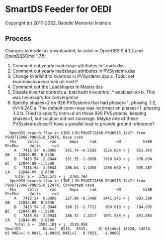 # SmartDS Feeder for OEDI

Copyright (c) 2017-2022, Battelle Memorial Institute

## Process

Changes to model as downloaded, to solve in OpenDSS 9.4.1.2 and OpenDSSCmd 1.7.5:

1. Comment out yearly loadshape attributes in Loads.dss
2. Comment out yearly loadshape attributes in PVSystems.dss
3. Change kvarlimit to kvarmax in PVSystems.dss
   a. Todo: set kvarmaxabs=kvarmax on each?
4. Comment out the Loadshapes in Master.dss
5. Disable inverter controls
   a. batchedit invcontrol..* enabled=no
   b. This was necessary for convergence
6. Specify phases=2 on 926 PVSystems that had phases=1, phasing .1.2, kV=0.240
   a. The default conn=wye was incorrect on phases=1, phasing .1.2
   b. Tried to specify conn=d on these 926 PVSystems, keeping phases=1, but solution did not converge. Maybe one of these PVSystems doesn't have a parallel load to provide ground reference?

```
  OpenDSS branch flow in LINE.L(R:P9UDT12866-P9UHS16_1247) from P9UDT12866-P9UHS16_1247X, Base case
  Phs     Volts     rad      Amps     rad         kW          kVAR   PhsPhs     Volts     rad
    A   7415.54  0.0000    242.74 -0.5582   1526.854 + j   953.343     AB    12844.09  0.5236
    B   7415.54 -2.0944    181.35 -2.8058   1018.649 + j   878.034     BC    12844.09 -1.5708
    C   7415.54  2.0944    206.04  1.4355   1208.069 + j   935.387     CA    12844.09  2.6180
    Total S =  3753.572 + j  2766.764
  OpenDSS branch flow in LINE.L(R:P9UDT12866-P9UHS16_1247) from P9UDT12866-P9UHS16_1247X, Converted case
  Phs     Volts     rad      Amps     rad         kW          kVAR   PhsPhs     Volts     rad
    A   7415.54  0.0000    227.99 -0.5498   1441.545 + j   883.380     AB    12844.09  0.5236
    B   7415.54 -2.0944    168.15 -2.7751    969.018 + j   784.695     BC    12844.09 -1.5708
    C   7415.54  2.0944    186.72  1.4317   1091.538 + j   851.883     CA    12844.09  2.6180
    Total S =  3502.101 + j  2519.958
SmartDS          Nbus=[  8515,  8515,     0] Nlink=[ 14224, 14224,     0] MAEv=[ 0.0041,-1.0000] MAEi=[   0.7853,  -1.0000]
```

